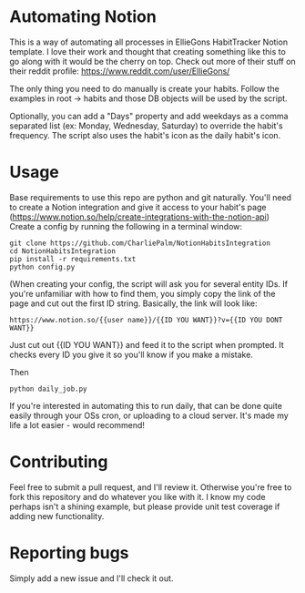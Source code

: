 # Automating Notion

This is a way of automating all processes in EllieGons HabitTracker Notion template. I love their work and thought that creating something like this to go along with it would be the cherry on top. Check out more of their stuff on their reddit profile: https://www.reddit.com/user/EllieGons/

The only thing you need to do manually is create your habits. Follow the examples in root -> habits and those DB objects will be used by the script. 

Optionally, you can add a "Days" property and add weekdays as a comma separated list (ex: Monday, Wednesday, Saturday) to override the habit's frequency. The script also uses the habit's icon as the daily habit's icon.

# Usage
Base requirements to use this repo are python and git naturally.
You'll need to create a Notion integration and give it access to your habit's page (https://www.notion.so/help/create-integrations-with-the-notion-api)
Create a config by running the following in a terminal window:

    git clone https://github.com/CharliePalm/NotionHabitsIntegration
    cd NotionHabitsIntegration
    pip install -r requirements.txt
    python config.py
(When creating your config, the script will ask you for several entity IDs. If you're unfamiliar with how to find them, you simply copy the link of the page and cut out the first ID string. Basically, the link will look like:

    https://www.notion.so/{{user name}}/{{ID YOU WANT}}?v={{ID YOU DONT WANT}}
Just cut out {{ID YOU WANT}} and feed it to the script when prompted. It checks every ID you give it so you'll know if you make a mistake.

Then

    python daily_job.py


If you're interested in automating this to run daily, that can be done quite easily through your OSs cron, or uploading to a cloud server. It's made my life a lot easier - would recommend!

# Contributing
Feel free to submit a pull request, and I'll review it. Otherwise you're free to fork this repository and do whatever you like with it. I know my code perhaps isn't a shining example, but please provide unit test coverage if adding new functionality.

# Reporting bugs
Simply add a new issue and I'll check it out.

